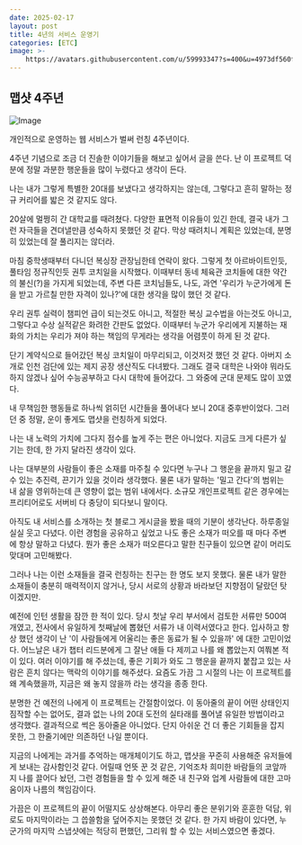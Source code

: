 ```yaml
---
date: 2025-02-17
layout: post
title: 4년의 서비스 운영기
categories: [ETC]
image: >-
    https://avatars.githubusercontent.com/u/59993347?s=400&u=4973df560f877002163379869191ed17fb9fc938&v=4
---
```


## 맵샷 4주년

![Image](https://github.com/user-attachments/assets/0be7713f-74c7-4ad2-8a92-b5704eebc475)

개인적으로 운영하는 웹 서비스가 벌써 런칭 4주년이다.

4주년 기념으로 조금 더 진솔한 이야기들을 해보고 싶어서 글을 쓴다.
난 이 프로젝트 덕분에 정말 과분한 행운들을 많이 누렸다고 생각이 든다.

나는 내가 그렇게 특별한 20대를 보냈다고 생각하지는 않는데, 그렇다고 흔히 말하는 정규 커리어를 밟은 것 같지도 않다.

20살에 멀쩡히 간 대학교를 때려쳤다. 
다양한 표면적 이유들이 있긴 한데, 결국 내가 그런 자극들을 견뎌낼만큼 성숙하지 못했던 것 같다. 막상 때려치니 계획은 있었는데, 분명히 있었는데 잘 풀리지는 않더라. 

마침 중학생때부터 다니던 복싱장 관장님한테 연락이 왔다.
그렇게 첫 아르바이트인듯, 풀타임 정규직인듯 권투 코치일을 시작했다. 이때부터 동네 체육관 코치들에 대한 약간의 불신(?)을 가지게 되었는데, 주변 다른 코치님들도, 나도, 과연 '우리가 누군가에게 돈을 받고 가르칠 만한 자격이 있나?'에 대한 생각을 많이 했던 것 같다.

우리 권투 실력이 챔피언 급이 되는것도 아니고, 적절한 복싱 교수법을 아는것도 아니고, 그렇다고 수상 실적같은 화려한 간판도 없었다. 이때부터 누군가 우리에게 지불하는 재화의 가치는 우리가 져야 하는 책임의 무게라는 생각을 어렴풋이 하게 된 것 같다.

단기 계약식으로 들어갔던 복싱 코치일이 마무리되고, 이것저것 했던 것 같다.
아버지 소개로 인천 검단에 있는 제지 공장 생산직도 다녀봤다. 그래도 결국 대학은 나와야 뭐라도 하지 않겠나 싶어 수능공부하고 다시 대학에 들어갔다. 그 와중에 군대 문제도 많이 꼬였다.

내 무책임한 행동들로 하나씩 얽히던 시간들을 풀어내다 보니 20대 중후반이었다. 
그러던 중 정말, 운이 좋게도 맵샷을 런칭하게 되었다.

나는 내 노력의 가치에 그다지 점수를 높게 주는 편은 아니었다. 
지금도 크게 다른가 싶기는 한데, 한 가지 달라진 생각이 있다.

나는 대부분의 사람들이 좋은 소재를 마주칠 수 있다면 누구나 그 행운을 끝까지 밀고 갈 수 있는 추진력, 끈기가 있을 것이라 생각했다. 물론 내가 말하는 '밀고 간다'의 범위는 내 삶을 영위하는데 큰 영향이 없는 범위 내에서다. 소규모 개인프로젝트 같은 경우에는 프리티어로도 서버비 다 충당이 되다보니 말이다.

아직도 내 서비스를 소개하는 첫 블로그 게시글을 봤을 때의 기분이 생각난다. 하루종일 실실 웃고 다녔다. 이런 경험을 공유하고 싶었고 나도 좋은 소재가 떠오를 때 마다 주변에 항상 말하고 다녔다. 뭔가 좋은 소재가 떠오른다고 말한 친구들이 있으면 같이 머리도 맞대며 고민해봤다. 

그러나 나는 이런 소재들을 결국 런칭하는 친구는 한 명도 보지 못했다. 물론 내가 말한 소재들이 충분히 매력적이지 않거나, 당시 서로의 상황과 바라보던 지향점이 달랐던 탓이겠지만.

예전에 인턴 생활을 잠깐 한 적이 있다. 당시 첫날 우리 부서에서 검토한 서류만 500여개였고, 전사에서 유일하게 첫째날에 뽑혔던 서류가 내 이력서였다고 한다. 입사하고 항상 했던 생각이 난 '이 사람들에게 어울리는 좋은 동료가 될 수 있을까' 에 대한 고민이었다. 어느날은 내가 챕터 리드분에게 그 잘난 애들 다 제끼고 나를 왜 뽑았는지 여쭤본 적이 있다. 여러 이야기를 해 주셨는데, 좋은 기회가 와도 그 행운을 끝까지 붙잡고 있는 사람은 흔치 않다는 맥락의 이야기를 해주셨다. 요즘도 가끔 그 시절의 나는 이 프로젝트를 왜 계속했을까, 지금은 왜 놓지 않을까 라는 생각을 종종 한다.

분명한 건 예전의 나에게 이 프로젝트는 간절함이었다. 이 동아줄의 끝이 어떤 상태인지 짐작할 수는 없어도, 결과 없는 나의 20대 도전의 실타래를 풀어낼 유일한 방법이라고 생각했다. 결과적으로 썩은 동아줄읃 아니었다. 단지 아쉬운 건 더 좋은 기회들을 잡지 못한, 그 한줄기에만 의존하던 나일 뿐이다.

지금의 나에게는 과거를 추억하는 매개체이기도 하고, 맵샷을 꾸준히 사용해준 유저들에게 보내는 감사함인것 같다. 어릴때 언뜻 꾼 것 같은, 기억조차 희미한 바람들의 코앞까지 나를 끌어다 놨던, 그런 경험들을 할 수 있게 해준 내 친구와 업계 사람들에 대한 고마움이자 나름의 책임감이다.

가끔은 이 프로젝트의 끝이 어떨지도 상상해본다. 아무리 좋은 분위기와 훈훈한 덕담, 위로도 마지막이라는 그 씁쓸함을 덮어주지는 못했던 것 같다. 한 가지 바람이 있다면, 누군가의 마지막 스냅샷에는 적당히 편했던, 그리워 할 수 있는 서비스였으면 좋겠다.
